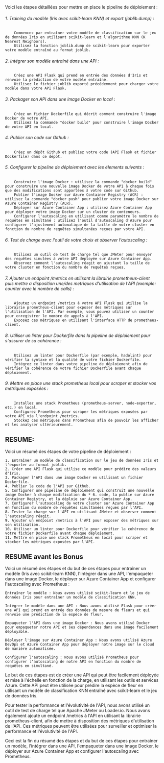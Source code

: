 Voici les étapes détaillées pour mettre en place le pipeline de déploiement :

######    1. Training du modèle (Iris avec scikit-learn KNN) et export (joblib.dump) :
        Commencez par entraîner votre modèle de classification sur le jeu de données Iris en utilisant scikit-learn et l'algorithme KNN (K Nearest Neighbors).
        Utilisez la fonction joblib.dump de scikit-learn pour exporter votre modèle entraîné au format joblib.

######    2. Intégrer son modèle entrainé dans une API :
        Créez une API Flask qui prend en entrée des données d'Iris et renvoie la prédiction de votre modèle entraîné.
        Utilisez le fichier joblib exporté précédemment pour charger votre modèle dans votre API Flask.

######    3. Packager son API dans une image Docker en local :
        Créez un fichier Dockerfile qui décrit comment construire l'image Docker de votre API.
        Utilisez la commande "docker build" pour construire l'image Docker de votre API en local.

######    4. Publier son code sur Github :
        Créez un dépôt Github et publiez votre code (API Flask et fichier Dockerfile) dans ce dépôt.

######    5. Configurer la pipeline de déploiement avec les élements suivants :
        Construire l'image Docker : utilisez la commande "docker build" pour construire une nouvelle image Docker de votre API à chaque fois que des modifications sont apportées à votre code sur Github.
        Publier l'image Docker sur Azure Container Registry (ACR) : utilisez la commande "docker push" pour publier votre image Docker sur Azure Container Registry (ACR).
        Déployer sur Azure Container App : utilisez Azure Container App pour déployer votre image Docker sur un cluster de conteneurs.
        Configurer l'autoscaling en utilisant comme paramètre le nombre de requêtes en simultané : utilisez l'outil d'autoscaling d'Azure pour configurer l'ajustement automatique de la taille de votre cluster en fonction du nombre de requêtes simultanées reçues par votre API.

######    6. Test de charge avec l'outil de votre choix et observer l'autoscaling :
        Utilisez un outil de test de charge tel que JMeter pour envoyer des requêtes simulées à votre API déployée sur Azure Container App.
        Observez comment l'autoscaling réagit en ajustant la taille de votre cluster en fonction du nombre de requêtes reçues.

######    7. Ajouter un endpoint /metrics en utilisant la librairie prometheus-client puis mettre a disposition une/des metriques d'utilisation de l'API (exemple: counter avec le nombre de calls) :
        Ajoutez un endpoint /metrics à votre API Flask qui utilise la librairie prometheus-client pour exposer des métriques sur l'utilisation de l'API. Par exemple, vous pouvez utiliser un counter pour enregistrer le nombre de appels à l'API.
        Exposez ces métriques en utilisant l'interface HTTP de prometheus-client.

######    8. Utiliser un linter pour Dockerfile dans la pipeline de déploiement pour s'assurer de sa cohérence :
        Utilisez un linter pour Dockerfile (par exemple, hadolint) pour vérifier la syntaxe et la qualité de votre fichier Dockerfile.
        Intégrez ce linter dans votre pipeline de déploiement afin de vérifier la cohérence de votre fichier Dockerfile avant chaque déploiement.

######    9. Mettre en place une stack prometheus local pour scraper et stocker vos metriques exposées :
        Installez une stack Prometheus (prometheus-server, node-exporter, etc.) en local.
        Configurez Prometheus pour scraper les métriques exposées par votre API via l'endpoint /metrics.
        Stockez ces métriques dans Prometheus afin de pouvoir les afficher et les analyser ultérieurement.




## RESUME:

Voici un résumé des étapes de votre pipeline de déploiement :

    1. Entraîner un modèle de classification sur le jeu de données Iris et l'exporter au format joblib.
    2. Créer une API Flask qui utilise ce modèle pour prédire des valeurs d'Iris.
    3. Packager l'API dans une image Docker en utilisant un fichier Dockerfile.
    4. Publier le code de l'API sur Github.
    5. Configurer une pipeline de déploiement qui construit une nouvelle image Docker à chaque modification du * 6. code, la publie sur Azure Container Registry, et la déploie sur Azure Container App.
    7. Configurer l'autoscaling de votre cluster sur Azure Container App en fonction du nombre de requêtes simultanées reçues par l'API.
    8. Tester la charge sur l'API en utilisant JMeter et observer comment l'autoscaling réagit.
    9. Ajouter un endpoint /metrics à l'API pour exposer des métriques sur son utilisation.
    10. Utiliser un linter pour Dockerfile pour vérifier la cohérence de votre fichier Dockerfile avant chaque déploiement.
    11. Mettre en place une stack Prometheus en local pour scraper et stocker les métriques exposées par l'API.







## RESUME avant les Bonus 

Voici un résumé des étapes et du but de ces étapes pour entraîner un modèle (Iris avec scikit-learn KNN), l'intégrer dans une API, l'empaqueter dans une image Docker, le déployer sur Azure Container App et configurer l'autoscaling avec Prometheus :

    Entraîner le modèle : Nous avons utilisé scikit-learn et le jeu de données Iris pour entraîner un modèle de classification KNN.

    Intégrer le modèle dans une API : Nous avons utilisé Flask pour créer une API qui prend en entrée des données de mesure de fleurs et qui renvoie une prédiction de la espèce de fleur.

    Empaqueter l'API dans une image Docker : Nous avons utilisé Docker pour empaqueter notre API et ses dépendances dans une image facilement déployable.

    Déployer l'image sur Azure Container App : Nous avons utilisé Azure DevOps et Azure Container App pour déployer notre image sur le cloud de manière automatisée.

    Configurer l'autoscaling : Nous avons utilisé Prometheus pour configurer l'autoscaling de notre API en fonction du nombre de requêtes en simultané.


Le but de ces étapes est de créer une API qui peut être facilement déployée et mise à l'échelle en fonction de la charge, en utilisant les outils et services Azure. Cette API peut être utilisée pour prédire la espèce de fleur en utilisant un modèle de classification KNN entraîné avec scikit-learn et le jeu de données Iris.

Pour tester la performance et l'évolutivité de l'API, nous avons utilisé un outil de test de charge tel que Apache JMeter ou Loader.io. Nous avons également ajouté un endpoint /metrics à l'API en utilisant la librairie prometheus-client, afin de mettre à disposition des métriques d'utilisation de l'API. Ces métriques peuvent être utilisées pour surveiller et optimiser la performance et l'évolutivité de l'API.

Ceci est la fin du résumé des étapes et du but de ces étapes pour entraîner un modèle, l'intégrer dans une API, l'empaqueter dans une image Docker, le déployer sur Azure Container App et configurer l'autoscaling avec Prometheus.